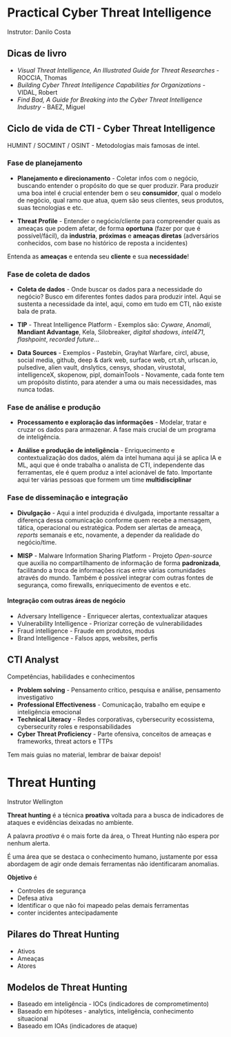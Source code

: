 
# Practical Cyber Threat Intelligence

Instrutor: Danilo Costa

## Dicas de livro

- *Visual Threat Intelligence, An Illustrated Guide for Threat Researches* - ROCCIA, Thomas
- *Building Cyber Threat Intelligence Capabilities for Organizations* - VIDAL, Robert
- *Find Bad, A Guide for Breaking into the Cyber Threat Intelligence Industry* - BAEZ, Miguel

## Ciclo de vida de CTI - Cyber Threat Intelligence

HUMINT / SOCMINT / OSINT - Metodologias mais famosas de intel.

### Fase de planejamento

- **Planejamento e direcionamento** - Coletar infos com o negócio, buscando entender o propósito do que se quer produzir. Para produzir uma boa intel é crucial entender bem o seu **consumidor**, qual o modelo de negócio, qual ramo que atua, quem são seus clientes, seus produtos, suas tecnologias e etc.

- **Threat Profile** - Entender o negócio/cliente para compreender quais as ameaças que podem afetar, de forma **oportuna** (fazer por que é possível/fácil), da **industria**, **próximas** e **ameaças diretas** (adversários conhecidos, com base no histórico de reposta a incidentes)

Entenda as **ameaças** e entenda seu **cliente** e sua **necessidade**!

### Fase de coleta de dados

- **Coleta de dados** - Onde buscar os dados para a necessidade do negócio? Busco em diferentes fontes dados para produzir intel. Aqui se sustenta a necessidade da intel, aqui, como em tudo em CTI, não existe bala de prata.

- **TIP** - Threat Intelligence Platform - Exemplos são: *Cyware*, *Anomali*, **Mandiant Advantage**, Kela, Silobreaker, *digital shadows*, *intel471*, *flashpoint*, *recorded future*...

- **Data Sources** - Exemplos - Pastebin, Grayhat Warfare, circl, abuse, social media, github, deep & dark web, surface web, crt.sh, urlscan.io, pulsedive, alien vault, dnslytics, censys, shodan, virustotal, intelligenceX, skopenow, pipl, domainTools - Novamente, cada fonte tem um propósito distinto, para atender a uma ou mais necessidades, mas nunca todas.

### Fase de análise e produção

- **Processamento e exploração das informações** - Modelar, tratar e cruzar os dados para armazenar. A fase mais crucial de um programa de inteligência.

- **Análise e produção de inteligência** - Enriquecimento e contextualização dos dados, além da intel humana aqui já se aplica IA e ML, aqui que é onde trabalha o analista de CTI, independente das ferramentas, ele é quem produz a intel acionável de fato. Importante aqui ter várias pessoas que formem um time **multidisciplinar**


### Fase de disseminação e integração

- **Divulgação** - Aqui a intel produzida é divulgada, importante ressaltar a diferença dessa comunicação conforme quem recebe a mensagem, tática, operacional ou estratégica. Podem ser alertas de ameaça, *reports* semanais e etc, novamente, a depender da realidade do negócio/time.

- **MISP** - Malware Information Sharing Platform - Projeto *Open-source* que auxilia no compartilhamento de informação de forma **padronizada**, facilitando a troca de informações ricas entre várias comunidades através do mundo. Também é possível integrar com outras fontes de segurança, como firewalls, enriquecimento de eventos e etc.

#### Integração com outras áreas de negócio

- Adversary Intelligence - Enriquecer alertas, contextualizar ataques
- Vulnerability Intelligence - Priorizar correção de vulnerabilidades
- Fraud intelligence - Fraude em produtos, modus
- Brand Intelligence - Falsos apps, websites, perfis

## CTI Analyst

Competências, habilidades e conhecimentos

- **Problem solving** - Pensamento crítico, pesquisa e análise, pensamento investigativo
- **Professional Effectiveness** - Comunicação, trabalho em equipe e inteligência emocional
- **Technical Literacy** - Redes corporativas, cybersecurity ecossistema, cybersecurity roles e responsabilidades
- **Cyber Threat Proficiency** - Parte ofensiva, conceitos de ameaças e frameworks, threat actors e TTPs

Tem mais guias no material, lembrar de baixar depois!

# Threat Hunting

Instrutor Wellington

**Threat hunting** é a técnica **proativa** voltada para a busca de indicadores de ataques e evidências deixadas no ambiente.

A palavra *proativa* é o mais forte da área, o Threat Hunting não espera por nenhum alerta.

É uma área que se destaca o conhecimento humano, justamente por essa abordagem de agir onde demais ferramentas não identificaram anomalias.

**Objetivo** é 
- Controles de segurança
- Defesa ativa
- Identificar o que não foi mapeado pelas demais ferramentas
- conter incidentes antecipadamente

## Pilares do Threat Hunting

- Ativos
- Ameaças
- Atores

## Modelos de Threat Hunting

- Baseado em inteligência - IOCs (indicadores de comprometimento)
- Baseado em hipóteses - analytics, inteligência, conhecimento situacional
- Baseado em IOAs (indicadores de ataque)